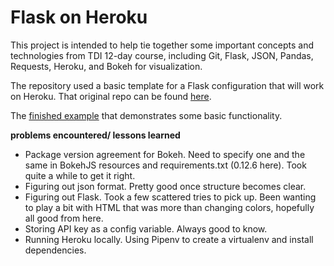 # Flask on Heroku

This project is intended to help tie together some important concepts and
technologies from TDI 12-day course, including Git, Flask, JSON, Pandas,
Requests, Heroku, and Bokeh for visualization.

The repository used a basic template for a Flask configuration that will
work on Heroku. That original repo can be found [here](https://github.com/thedataincubator/flask-framework).

The [finished example](https://lemurian.herokuapp.com) that demonstrates some basic functionality.

**problems encountered/ lessons learned**

* Package version agreement for Bokeh. Need to specify one and the same in BokehJS resources and requirements.txt (0.12.6 here). Took quite a while to get it right.
* Figuring out json format. Pretty good once structure becomes clear.
* Figuring out Flask. Took a few scattered tries to pick up. Been wanting to play a bit with HTML that was more than changing colors, hopefully all good from here.
* Storing API key as a config variable. Always good to know.
* Running Heroku locally. Using Pipenv to create a virtualenv and install dependencies.
